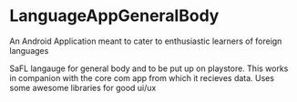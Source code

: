 # LanguageAppGeneralBody
An Android Application meant to cater to enthusiastic learners of foreign languages 

SaFL langauge for general body and to be put up on playstore. This works in companion with the core com app from which it recieves data. Uses some awesome libraries for good ui/ux
